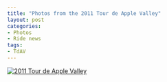 ```yaml
---
title: "Photos from the 2011 Tour de Apple Valley"
layout: post
categories:
- Photos
- Ride news
tags:
- TdAV
---
```


[![2011 Tour de Apple Valley](https://farm8.staticflickr.com/7414/8930138864_ca3018e2c5_z.jpg)](https://www.flickr.com/photos/15848140@N02/albums/72157633888797786 "2011 Tour de Apple Valley")<script async="" charset="utf-8" src="//embedr.flickr.com/assets/client-code.js"></script>